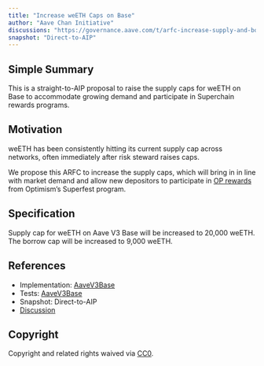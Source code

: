 ```yaml
---
title: "Increase weETH Caps on Base"
author: "Aave Chan Initiative"
discussions: "https://governance.aave.com/t/arfc-increase-supply-and-borrow-caps-for-weeth-on-base/18248"
snapshot: "Direct-to-AIP"
---
```


## Simple Summary

This is a straight-to-AIP proposal to raise the supply caps for weETH on Base to accommodate growing demand and participate in Superchain rewards programs.

## Motivation

weETH has been consistently hitting its current supply cap across networks, often immediately after risk steward raises caps.

We propose this ARFC to increase the supply caps, which will bring in in line with market demand and allow new depositors to participate in [OP rewards ](https://jumper.exchange/superfest/rewards-from-aave-on-base/) from Optimism’s Superfest program.

## Specification

Supply cap for weETH on Aave V3 Base will be increased to 20,000 weETH. The borrow cap will be increased to 9,000 weETH.

## References

- Implementation: [AaveV3Base](https://github.com/bgd-labs/aave-proposals-v3/blob/main/src/20240714_AaveV3Base_IncreaseWeETHCapsOnBase/AaveV3Base_IncreaseWeETHCapsOnBase_20240714.sol)
- Tests: [AaveV3Base](https://github.com/bgd-labs/aave-proposals-v3/blob/main/src/20240714_AaveV3Base_IncreaseWeETHCapsOnBase/AaveV3Base_IncreaseWeETHCapsOnBase_20240714.t.sol)
- Snapshot: Direct-to-AIP
- [Discussion](https://governance.aave.com/t/arfc-increase-supply-and-borrow-caps-for-weeth-on-base/18248)

## Copyright

Copyright and related rights waived via [CC0](https://creativecommons.org/publicdomain/zero/1.0/).
